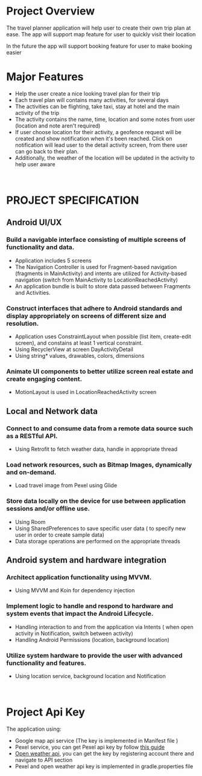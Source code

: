 # Project Overview
The travel planner application will help user to create their own trip plan at ease. The app will support map feature for user to quickly visit their location

In the future the app will support booking feature for user to make booking easier
# Major Features
- Help the user create a nice looking travel plan for their trip
- Each travel plan will contains many activities, for several days
- The activities can be flighting, take taxi, stay at hotel and the main activity of the trip
- The activity contains the name, time, location and some notes from user (location and note aren't required)
- If user choose location for their activity, a geofence request will be created and show notification when it's been reached. Click on notification will lead user to the detail activity screen, from there user can go back to their plan.
- Additionally, the weather of the location will be updated in the activity to help user aware

<br>

# PROJECT SPECIFICATION

## Android UI/UX

### Build a navigable interface consisting of multiple screens of functionality and data.
- Application includes 5 screens
- The Navigation Controller is used for Fragment-based navigation (fragments in MainActivity) and intents are utilized for Activity-based navigation (switch from MainActivity to LocationReachedActivity)
- An application bundle is built to store data passed between Fragments and Activities.

### Construct interfaces that adhere to Android standards and display appropriately on screens of different size and resolution.
- Application uses ConstraintLayout when possible (list item, create-edit screen), and constains at least 1 vertical constraint.
- Using RecyclerView at screen DayActivityDetail
- Using string* values, drawables, colors, dimensions

### Animate UI components to better utilize screen real estate and create engaging content.
- MotionLayout is used in LocationReachedActivity screen

## Local and Network data

### Connect to and consume data from a remote data source such as a RESTful API.
- Using Retrofit to fetch weather data, handle in appropriate thread
### Load network resources, such as Bitmap Images, dynamically and on-demand.
- Load travel image from Pexel using Glide
### Store data locally on the device for use between application sessions and/or offline use.
- Using Room
- Using SharedPreferences to save specific user data ( to specify new user in order to create sample data)
- Data storage operations are performed on the appropriate threads
## Android system and hardware integration
### Architect application functionality using MVVM.
- Using MVVM and Koin for dependency injection
### Implement logic to handle and respond to hardware and system events that impact the Android Lifecycle.
- Handling interaction to and from the application via Intents ( when open activity in Notification, switch between activity)
- Handling Android Permissions (location, background location)
### Utilize system hardware to provide the user with advanced functionality and features.
- Using location service, background location  and Notification

<br>

# Project Api Key

The application using:
- Google map api service (The key is implemented in Manifest file )
- Pexel service, you can get Pexel api key by follow [this guide](https://help.pexels.com/hc/en-us/articles/900004904026-How-do-I-get-an-API-key-)
- [Open weather api](https://openweathermap.org/api), you can get the key by registering account there and navigate to API section
- Pexel and open weather api key is implemented in gradle.properties file